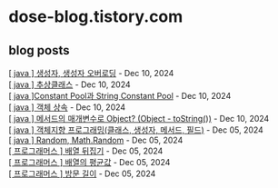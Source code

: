 # dose-blog.tistory.com
## blog posts
[[ java ] 생성자, 생성자 오버로딩](https://dose-blog.tistory.com/entry/java-%EC%83%9D%EC%84%B1%EC%9E%90-%EC%83%9D%EC%84%B1%EC%9E%90-%EC%98%A4%EB%B2%84%EB%A1%9C%EB%94%A9) - Dec 10, 2024<br>
[[ java ] 추상클래스](https://dose-blog.tistory.com/entry/java-%EC%B6%94%EC%83%81%ED%81%B4%EB%9E%98%EC%8A%A4) - Dec 10, 2024<br>
[[ java ]Constant Pool과 String Constant Pool](https://dose-blog.tistory.com/entry/java-Constant-Pool%EA%B3%BC-String-Constant-Pool) - Dec 10, 2024<br>
[[ java ] 객체 상속](https://dose-blog.tistory.com/entry/java-%EA%B0%9D%EC%B2%B4-%EC%83%81%EC%86%8D) - Dec 10, 2024<br>
[[ java ] 메서드의 매개변수로 Object? (Object - toString())](https://dose-blog.tistory.com/entry/java-%EB%A9%94%EC%84%9C%EB%93%9C%EC%9D%98-%EB%A7%A4%EA%B0%9C%EB%B3%80%EC%88%98%EB%A1%9C-Object-Object-toString) - Dec 10, 2024<br>
[[ java ] 객체지향 프로그래밍(클래스, 생성자, 메서드, 필드)](https://dose-blog.tistory.com/entry/java-%EA%B0%9D%EC%B2%B4%EC%A7%80%ED%96%A5-%ED%94%84%EB%A1%9C%EA%B7%B8%EB%9E%98%EB%B0%8D%ED%81%B4%EB%9E%98%EC%8A%A4-%EC%83%9D%EC%84%B1%EC%9E%90-%EB%A9%94%EC%84%9C%EB%93%9C-%ED%95%84%EB%93%9C) - Dec 05, 2024<br>
[[ java ] Random, Math.Random](https://dose-blog.tistory.com/entry/java-Random-MathRandom) - Dec 05, 2024<br>
[[ 프로그래머스 ] 배열 뒤집기](https://dose-blog.tistory.com/entry/%ED%94%84%EB%A1%9C%EA%B7%B8%EB%9E%98%EB%A8%B8%EC%8A%A4-%EB%B0%B0%EC%97%B4-%EB%92%A4%EC%A7%91%EA%B8%B0) - Dec 05, 2024<br>
[[ 프로그래머스 ] 배열의 평균값](https://dose-blog.tistory.com/entry/%ED%94%84%EB%A1%9C%EA%B7%B8%EB%9E%98%EB%A8%B8%EC%8A%A4-%EB%B0%B0%EC%97%B4%EC%9D%98-%ED%8F%89%EA%B7%A0%EA%B0%92) - Dec 05, 2024<br>
[[ 프로그래머스 ] 방문 길이](https://dose-blog.tistory.com/entry/%ED%94%84%EB%A1%9C%EA%B7%B8%EB%9E%98%EB%A8%B8%EC%8A%A4-%EB%B0%A9%EB%AC%B8-%EA%B8%B8%EC%9D%B4) - Dec 05, 2024<br>
